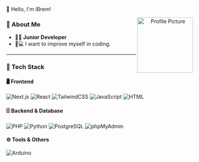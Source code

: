 👋 Hello, I'm iBrem!

<p align="center">
  <img src="https://piskel-imgstore-b.appspot.com/img/713666b3-e847-11ef-a766-a12cb93d4935.gif" 
       width="150" height="150" 
       align="right"
       alt="Profile Picture">
</p>

### 👤 About Me
- 🐻‍❄️ **Junior Developer**
- 🚀💻 I want to improve myself in coding. 

---

### 🔧 Tech Stack

#### 🖥️ Frontend
![Next.js](https://img.shields.io/badge/Next.js-000000?style=for-the-badge&logo=next.js)
![React](https://img.shields.io/badge/React-20232A?style=for-the-badge&logo=react&logoColor=61DAFB)
![TailwindCSS](https://img.shields.io/badge/TailwindCSS-0F172A?style=for-the-badge&logo=tailwind-css&logoColor=38B2AC)
![JavaScript](https://img.shields.io/badge/JavaScript-F7DF1E?style=for-the-badge&logo=javascript&logoColor=black)
![HTML](https://img.shields.io/badge/HTML5-E34F26?style=for-the-badge&logo=html5&logoColor=white)

#### 🗄️ Backend & Database
![PHP](https://img.shields.io/badge/PHP-777BB4?style=for-the-badge&logo=php&logoColor=white)
![Python](https://img.shields.io/badge/Python-3776AB?style=for-the-badge&logo=python&logoColor=white)
![PostgreSQL](https://img.shields.io/badge/PostgreSQL-336791?style=for-the-badge&logo=postgresql&logoColor=white)
![phpMyAdmin](https://img.shields.io/badge/phpMyAdmin-6C78AF?style=for-the-badge&logo=phpmyadmin&logoColor=white)

#### ⚙️ Tools & Others
![Arduino](https://img.shields.io/badge/Arduino-00979D?style=for-the-badge&logo=arduino&logoColor=white)
